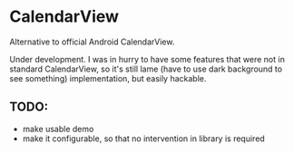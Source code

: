 CalendarView
============

Alternative to official Android CalendarView.

Under development. I was in hurry to have some features that were not in standard CalendarView, so it's still lame (have to use dark background to see something) implementation, but easily hackable. 

TODO:
-----
+ make usable demo
+ make it configurable, so that no intervention in library is required
